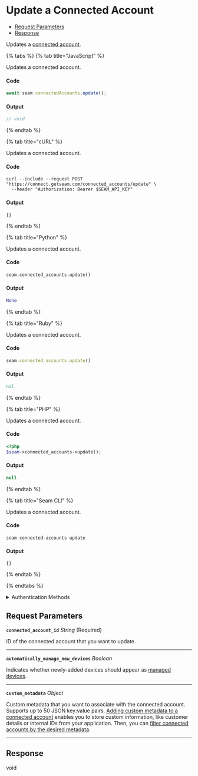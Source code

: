 # Update a Connected Account

- [Request Parameters](#request-parameters)
- [Response](#response)

Updates a [connected account](../../core-concepts/connected-accounts/README.md).


{% tabs %}
{% tab title="JavaScript" %}

Updates a connected account.

#### Code

```javascript
await seam.connectedAccounts.update();
```

#### Output

```javascript
// void
```
{% endtab %}

{% tab title="cURL" %}

Updates a connected account.

#### Code

```curl
curl --include --request POST "https://connect.getseam.com/connected_accounts/update" \
  --header "Authorization: Bearer $SEAM_API_KEY"
```

#### Output

```curl
{}
```
{% endtab %}

{% tab title="Python" %}

Updates a connected account.

#### Code

```python
seam.connected_accounts.update()
```

#### Output

```python
None
```
{% endtab %}

{% tab title="Ruby" %}

Updates a connected account.

#### Code

```ruby
seam.connected_accounts.update()
```

#### Output

```ruby
nil
```
{% endtab %}

{% tab title="PHP" %}

Updates a connected account.

#### Code

```php
<?php
$seam->connected_accounts->update();
```

#### Output

```php
null
```
{% endtab %}

{% tab title="Seam CLI" %}

Updates a connected account.

#### Code

```seam_cli
seam connected-accounts update
```

#### Output

```seam_cli
{}
```
{% endtab %}

{% endtabs %}


<details>

<summary>Authentication Methods</summary>

- API key
- Personal access token
  <br>Must also include the `seam-workspace` header in the request.

To learn more, see [Authentication](https://docs.seam.co/latest/api/authentication).
</details>

## Request Parameters

**`connected_account_id`** *String* (Required)

ID of the connected account that you want to update.

---

**`automatically_manage_new_devices`** *Boolean*

Indicates whether newly-added devices should appear as [managed devices](../../core-concepts/devices/managed-and-unmanaged-devices.md).

---

**`custom_metadata`** *Object*

Custom metadata that you want to associate with the connected account. Supports up to 50 JSON key:value pairs. [Adding custom metadata to a connected account](../../core-concepts/connected-accounts/adding-custom-metadata-to-a-connected-account.md) enables you to store custom information, like customer details or internal IDs from your application. Then, you can [filter connected accounts by the desired metadata](../../core-concepts/connected-accounts/filtering-connected-accounts-by-custom-metadata.md).

---


## Response

void

